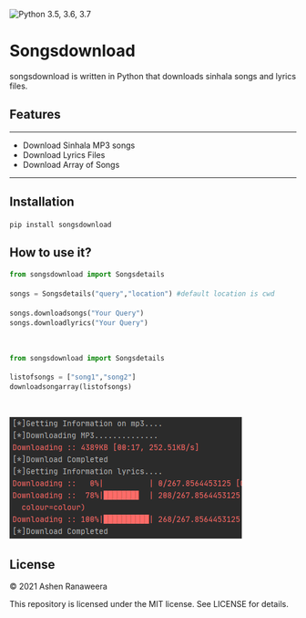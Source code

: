 ![Python 3.5, 3.6, 3.7](https://img.shields.io/pypi/pyversions/vk_songs.svg)

# Songsdownload
songsdownload is written in Python that downloads sinhala songs and lyrics files.

## Features
--------
- Download Sinhala MP3 songs
- Download Lyrics Files
- Download Array of Songs
--------
## Installation
```pip install songsdownload```

## How to use it?
```python 
from songsdownload import Songsdetails

songs = Songsdetails("query","location") #default location is cwd

songs.downloadsongs("Your Query")
songs.downloadlyrics("Your Query")

```
<br />


``` python
from songsdownload import Songsdetails

listofsongs = ["song1","song2"]
downloadsongarray(listofsongs)

```
<br />

![](/image.png)
## License

© 2021 Ashen Ranaweera

This repository is licensed under the MIT license. See LICENSE for details.
